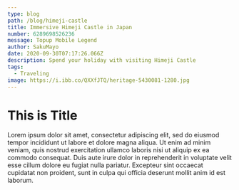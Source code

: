 ```yaml
---
type: blog
path: /blog/himeji-castle
title: Immersive Himeji Castle in Japan
number: 6289698526236
message: Topup Mobile Legend
author: SakuMayo
date: 2020-09-30T07:17:26.066Z
description: Spend your holiday with visiting Himeji Castle
tags:
  - Traveling
image: https://i.ibb.co/QXXfJTQ/heritage-5430081-1280.jpg
---
```


# This is Title

Lorem ipsum dolor sit amet, consectetur adipiscing elit, sed do eiusmod tempor incididunt ut labore et dolore magna aliqua. Ut enim ad minim veniam, quis nostrud exercitation ullamco laboris nisi ut aliquip ex ea commodo consequat. Duis aute irure dolor in reprehenderit in voluptate velit esse cillum dolore eu fugiat nulla pariatur. Excepteur sint occaecat cupidatat non proident, sunt in culpa qui officia deserunt mollit anim id est laborum.
